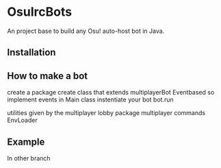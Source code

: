 # OsuIrcBots

An project base to build any Osu! auto-host bot in Java.

## Installation

## How to make a bot
create a package
create class that extends multiplayerBot
Eventbased so implement events
in Main class
instentiate your bot
bot.run

utilities given by the multiplayer lobby package
multiplayer commands
EnvLoader

## Example
In other branch
